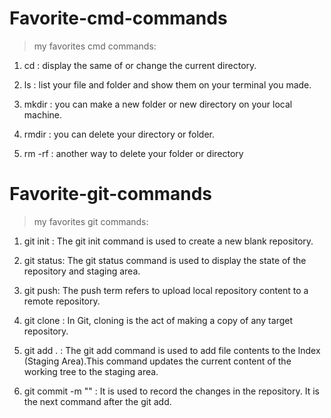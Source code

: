 # Favorite-cmd-commands

>my favorites cmd commands:
1. cd : display  the same of or change the current directory.

2. ls : list your file and folder and show them on your terminal you made.

3. mkdir : you can make a new folder or new directory on your local machine.

4. rmdir : you can delete your directory or folder.

5. rm -rf : another way to delete your folder or directory


# Favorite-git-commands

>my favorites git commands: 
1. git init : The git init command is used to create a new blank repository.

2. git status: The git status command is used to display the state of the repository and staging area.

3. git push: The push term refers to upload local repository content to a remote repository.

4. git clone : In Git, cloning is the act of making a copy of any target repository.

5. git add . : The git add command is used to add file contents to the Index (Staging Area).This command updates the current content of the working tree to the staging area. 

6. git commit -m "" : It is used to record the changes in the repository. It is the next command after the git add. 
